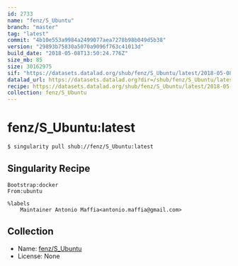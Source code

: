 ```yaml
---
id: 2733
name: "fenz/S_Ubuntu"
branch: "master"
tag: "latest"
commit: "4b10e553a9984a2499077aea7278b98b049d5b38"
version: "29893b75830a5070a9096f763c41013d"
build_date: "2018-05-08T13:50:24.776Z"
size_mb: 85
size: 30162975
sif: "https://datasets.datalad.org/shub/fenz/S_Ubuntu/latest/2018-05-08-4b10e553-29893b75/29893b75830a5070a9096f763c41013d.simg"
datalad_url: https://datasets.datalad.org?dir=/shub/fenz/S_Ubuntu/latest/2018-05-08-4b10e553-29893b75/
recipe: https://datasets.datalad.org/shub/fenz/S_Ubuntu/latest/2018-05-08-4b10e553-29893b75/Singularity
collection: fenz/S_Ubuntu
---
```


# fenz/S_Ubuntu:latest

```bash
$ singularity pull shub://fenz/S_Ubuntu:latest
```

## Singularity Recipe

```singularity
Bootstrap:docker
From:ubuntu
    
%labels
    Maintainer Antonio Maffia<antonio.maffia@gmail.com>
```

## Collection

 - Name: [fenz/S_Ubuntu](https://github.com/fenz/S_Ubuntu)
 - License: None

